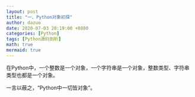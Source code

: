```yaml
---
layout: post
title: "一、Python对象初探"
author: dazuo
date: 2020-07-03 20:19:00 +0800
categories: [Python]
tags: [Python源码剖析]
math: true
mermaid: true
---
```


在Python中，一个整数是一个对象，一个字符串是一个对象，整数类型、字符串类型也都是一个对象。

一言以蔽之，“Python中一切皆对象”。
